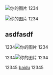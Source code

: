 
![你的图片](https://i.loli.net/2019/03/04/5c7c9d9a12d67.gif) 1234

![你的图片](https://i.loli.net/2019/03/04/5c7c9d9a12d67.gif) 1234

## asdfasdf

1234![你的图片](https://i.loli.net/2019/03/04/5c7c9d9a12d67.gif) 1234

1234![你的图片](https://i.loli.net/2019/03/04/5c7c9d9a12d67.gif) 1234

12345 [baidu](https://www.baidu.com) 12345

